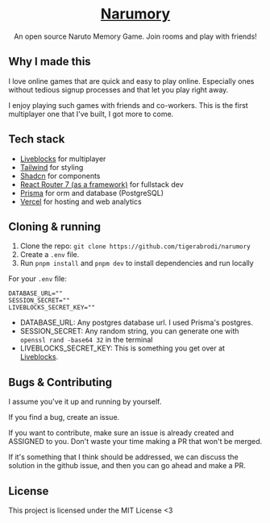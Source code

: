 <a href="https://narumory.com">
  <h1 align="center">Narumory</h1>
</a>

<p align="center">
  An open source Naruto Memory Game. Join rooms and play with friends!
</p>

## Why I made this

I love online games that are quick and easy to play online. Especially ones without tedious signup processes and that let you play right away.

I enjoy playing such games with friends and co-workers. This is the first multiplayer one that I've built, I got more to come.

## Tech stack

- [Liveblocks](https://liveblocks.io/) for multiplayer
- [Tailwind](https://tailwindcss.com/) for styling
- [Shadcn](https://ui.shadcn.com/) for components
- [React Router 7 (as a framework)](https://reactrouter.com/home) for fullstack dev
- [Prisma](https://prisma.io/) for orm and database (PostgreSQL)
- [Vercel](https://vercel.com/) for hosting and web analytics

## Cloning & running

1. Clone the repo: `git clone https://github.com/tigerabrodi/narumory`
2. Create a `.env` file.
3. Run `pnpm install` and `pnpm dev` to install dependencies and run locally

For your `.env` file:

```
DATABASE_URL=""
SESSION_SECRET=""
LIVEBLOCKS_SECRET_KEY=""
```

- DATABASE_URL: Any postgres database url. I used Prisma's postgres.
- SESSION_SECRET: Any random string, you can generate one with `openssl rand -base64 32` in the terminal
- LIVEBLOCKS_SECRET_KEY: This is something you get over at [Liveblocks](https://liveblocks.io/).

## Bugs & Contributing

I assume you've it up and running by yourself.

If you find a bug, create an issue.

If you want to contribute, make sure an issue is already created and ASSIGNED to you. Don't waste your time making a PR that won't be merged.

If it's something that I think should be addressed, we can discuss the solution in the github issue, and then you can go ahead and make a PR.

## License

This project is licensed under the MIT License <3
